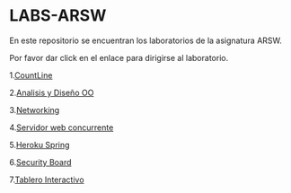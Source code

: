 # LABS-ARSW

En este repositorio se encuentran los laboratorios de la asignatura ARSW.

Por favor dar click en el enlace para dirigirse al laboratorio.

1.[CountLine](https://github.com/Nataorjuela/ARSW-INTRODUCTION)

2.[Analisis y Diseño OO](https://github.com/Nataorjuela/analisis-y-dise-o-de-sistemas-OOAssignment)

3.[Networking](https://github.com/Nataorjuela/Tarea-Networking)

4.[Servidor web concurrente](https://github.com/Nataorjuela/LABS-ARSW/tree/master/Concurrent%20Server)

5.[Heroku Spring](https://github.com/Nataorjuela/LABS-ARSW/tree/master/Concurrent%20Server)

6.[Security Board](https://github.com/Nataorjuela/LAB-SecurityBoard.git)

7.[Tablero Interactivo](https://github.com/Nataorjuela/BoardRealTime.git)
